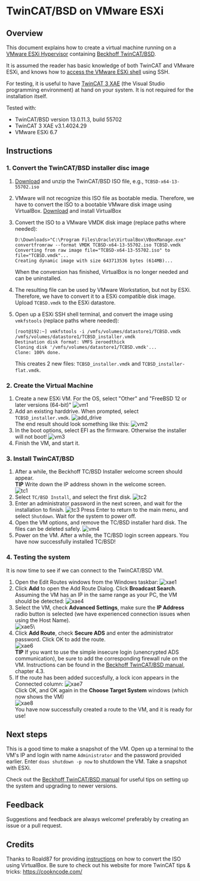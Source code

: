 # TwinCAT/BSD on VMware ESXi

## Overview
This document explains how to create a virtual machine running on a [VMware ESXi Hypervisor](https://www.vmware.com/nl/products/ESXi-and-esx.html) containing [Beckhoff TwinCAT/BSD](https://www.beckhoff.com/en-en/products/ipc/software-and-tools/twincat-bsd/). 

It is assumed the reader has basic knowledge of both TwinCAT and VMware ESXi, and knows how to [access the VMware ESXi shell](https://docs.vmware.com/en/VMware-vSphere/6.7/com.vmware.vsphere.security.doc/GUID-DFA67697-232E-4F7D-860F-96C0819570A8.html) using SSH.

For testing, it is useful to have [TwinCAT 3 XAE](https://www.beckhoff.com/en-en/products/automation/twincat/te1xxx-twincat-3-engineering/te1000.html) (the Visual Studio programming environment) at hand on your system. It is not required for the installation itself.

Tested with:
- TwinCAT/BSD version 13.0.11.3, build 55702
- TwinCAT 3 XAE v3.1.4024.29
- VMware ESXi 6.7

## Instructions

### 1. Convert the TwinCAT/BSD installer disc image

1. [Download](https://www.beckhoff.com/en-en/support/download-finder/software-and-tools/) and unzip the TwinCAT/BSD ISO file, e.g., `TCBSD-x64-13-55702.iso`
1. VMware will not recognize this ISO file as bootable media. Therefore, we have to convert the ISO to a bootable VMware disk image using VirtualBox. [Download](https://www.virtualbox.org/wiki/Downloads) and install VirtualBox
1. Convert the ISO to a VMware VMDK disk image (replace paths where needed):
	```
	D:\Downloads>"C:\Program Files\Oracle\VirtualBox\VBoxManage.exe" convertfromraw --format VMDK TCBSD-x64-13-55702.iso TCBSD.vmdk
	Converting from raw image file="TCBSD-x64-13-55702.iso" to file="TCBSD.vmdk"...
	Creating dynamic image with size 643713536 bytes (614MB)...
	```
	When the conversion has finished, VirtualBox is no longer needed and can be uninstalled.

1. The resulting file can be used by VMware Workstation, but not by ESXi. Therefore, we have to convert it to a ESXi compatible disk image.\
Upload `TCBSD.vmdk` to the ESXi datastore.
1. Open up a ESXi SSH shell terminal, and convert the image using `vmkfstools` (replace paths where needed):
	```
	[root@192:~] vmkfstools -i /vmfs/volumes/datastore1/TCBSD.vmdk /vmfs/volumes/datastore1/TCBSD_installer.vmdk
	Destination disk format: VMFS zeroedthick
	Cloning disk '/vmfs/volumes/datastore1/TCBSD.vmdk'...
	Clone: 100% done.
	```
	This creates 2 new files: `TCBSD_installer.vmdk` and `TCBSD_installer-flat.vmdk`.

### 2. Create the Virtual Machine

1. Create a new ESXi VM. For the OS, select "Other" and "FreeBSD 12 or later versions (64-bit)"
![vm1](images/vm1.png)
1. Add an existing harddrive. When prompted, select  `TCBSD_installer.vmdk`.
![add_drive](images/add_drive.png)\
The end result should look something like this:
![vm2](images/vm2.png)
1. In the boot options, select EFI as the firmware. Otherwise the installer will not boot!
![vm3](images/vm3.png)
1. Finish the VM, and start it. 

### 3. Install TwinCAT/BSD

1. After a while, the Beckhoff TC/BSD Installer welcome screen should appear.\
**TIP** Write down the IP address shown in the welcome screen.\
![tc1](images/tc1.png)
1. Select `TC/BSD Install`, and select the first disk.
![tc2](images/tc2.png)
1. Enter an administrator password in the next screen, and wait for the installation to finish.
![tc3](images/tc3.png)
Press Enter to return to the main menu, and select `Shutdown`. Wait for the system to power off.
1. Open the VM options, and remove the TC/BSD installer hard disk. The files can be deleted safely.
![vm4](images/vm4.png)
1. Power on the VM. After a while, the TC/BSD login screen appears. You have now successfully installed TC/BSD!

### 4. Testing the system

It is now time to see if we can connect to the TwinCAT/BSD VM.

1. Open the Edit Routes windows from the Windows taskbar:
![xae1](images/xae1.png)
1. Click **Add** to open the Add Route Dialog. Click **Broadcast Search**. Assuming the VM has an IP in the same range as your PC, the VM should be detected:
![xae4](images/xae4.png)
1. Select the VM, check **Advanced Settings**, make sure the **IP Address** radio button is selected (we have experienced connection issues when using the Host Name).\
![xae5](images/xae5.png)\
1. Click **Add Route**, check **Secure ADS** and enter the administrator password. Click OK to add the route.\
![xae6](images/xae6.png)\
**TIP** If you want to use the simple insecure login (unencrypted ADS communication), be sure to add the corresponding firewall rule on the VM. Instructions can be found in the [Beckhoff TwinCAT/BSD manual](http://ftp.beckhoff.com/download/document/ipc/embedded-pc/embedded-pc-cx/TwinCAT_BSD_en.pdf), chapter 4.3.
1. If the route has been added succesfully, a lock icon appears in the Connected column:
![xae7](images/xae7.png)\
Click OK, and OK again in the **Choose Target System** windows (which now shows the VM)\
![xae8](images/xae8.png)\
You have now successfully created a route to the VM, and it is ready for use!

## Next steps

This is a good time to make a snapshot of the VM. Open up a terminal to the VM's IP and login with name `Administrator` and the password provided earlier. Enter `doas shutdown -p now` to shutdown the VM. Take a snapshot with ESXi.

Check out the [Beckhoff TwinCAT/BSD manual](http://ftp.beckhoff.com/download/document/ipc/embedded-pc/embedded-pc-cx/TwinCAT_BSD_en.pdf) for useful tips on setting up the system and upgrading to newer versions.

## Feedback

Suggestions and feedback are always welcome! preferably by creating an issue or a pull request.


## Credits

Thanks to Roald87 for providing [instructions](https://github.com/r9guy/TwinCAT-BSD-VM-creator) on how to convert the ISO using VirtualBox. Be sure to check out his website for more TwinCAT tips & tricks: https://cookncode.com/

